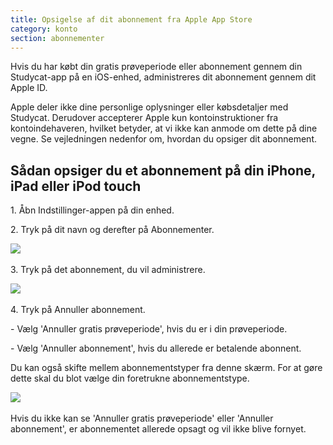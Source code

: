 ```yaml
---
title: Opsigelse af dit abonnement fra Apple App Store
category: konto
section: abonnementer
---
```

Hvis du har købt din gratis prøveperiode eller abonnement gennem din Studycat-app på en iOS-enhed, administreres dit abonnement gennem dit Apple ID.

Apple deler ikke dine personlige oplysninger eller købsdetaljer med Studycat. Derudover accepterer Apple kun kontoinstruktioner fra kontoindehaveren, hvilket betyder, at vi ikke kan anmode om dette på dine vegne. Se vejledningen nedenfor om, hvordan du opsiger dit abonnement.

## Sådan opsiger du et abonnement på din iPhone, iPad eller iPod touch

1\. Åbn Indstillinger-appen på din enhed.

2\. Tryk på dit navn og derefter på Abonnementer.

​![](/attachments/token/nCIncCXCjZuIPV648xYt0lib3/?name=apple_settings_subscriptions_01.PNG.png)​

3\. Tryk på det abonnement, du vil administrere.

​![](/attachments/token/snrsdRNd9mcFLX6QtMUDNOy3y/?name=apple_device-settings_subscriptions_01.PNG)​

4\. Tryk på Annuller abonnement.

\- Vælg 'Annuller gratis prøveperiode', hvis du er i din prøveperiode.

\- Vælg 'Annuller abonnement', hvis du allerede er betalende abonnent.

Du kan også skifte mellem abonnementstyper fra denne skærm. For at gøre dette skal du blot vælge din foretrukne abonnementstype.

​![](/attachments/token/dSyv3ALuqCzNu7Rx7JG3JzBWr/?name=apple_device-settings_subscriptions_02.PNG)​

Hvis du ikke kan se 'Annuller gratis prøveperiode' eller 'Annuller abonnement', er abonnementet allerede opsagt og vil ikke blive fornyet.